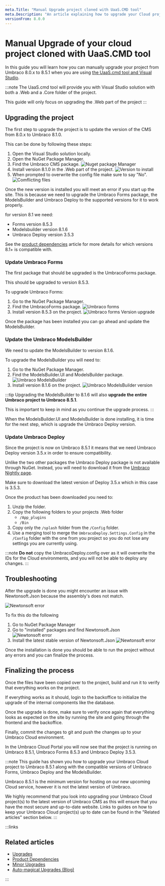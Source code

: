 ```yaml
---
meta.Title: "Manual Upgrade project cloned with UaaS.CMD tool"
meta.Description: "An article explaining how to upgrade your Cloud project if it has been cloned down with the UaaS.cmd tool"
versionFrom: 8.0.0
---
```


# Manual Upgrade of your cloud project cloned with UaaS.CMD tool

In this guide you will learn how you can manually upgrade your project from Umbraco 8.0.x to 8.5.1 when you are using [the UaaS.cmd tool and Visual Studio](../../Set-Up/Working-with-Visual-Studio).

:::note
The UaaS.cmd tool will provide you with Visual Studio solution with both a .Web and a .Core folder of the project.

This guide will only focus on upgrading the .Web part of the project
:::

## Upgrading the project

The first step to upgrade the project is to update the version of the CMS from 8.0.x to Umbraco 8.1.0.

This can be done by following these steps:

1. Open the Visual Studio solution locally.
2. Open the NuGet Package Manager.
3. Find the Umbraco CMS package.
![Nuget package Manager](images/Nuget_Manager.png)
4. Install version 8.1.0 in the .Web part of the project.
![Version to install](images/Instal_version.png)
5. When prompted to overwrite the config file make sure to say "No".
![Comflicting files](images/file_conflict.png)

Once the new version is installed you will meet an error if you start up the site. This is because we need to upgrade the Umbraco Forms package, the ModelsBuilder and Umbraco Deploy to the supported versions for it to work properly.

for version 8.1 we need:

- Forms version 8.5.3
- Modelsbuilder version 8.1.6
- Umbraco Deploy version 3.5.3

See the [product dependencies](../Product-Dependencies/) article for more details for which versions 8.1+ is compatible with.

### Update Umbraco Forms

The first package that should be upgraded is the UmbracoForms package.

This should be upgraded to version 8.5.3.

To upgrade Umbraco Forms:

1. Go to the NuGet Package Manager.
2. Find the UmbracoForms package.
![Umbraco forms](images/UmbracoForms.png)
3. Install version 8.5.3 on the project.
![Umbraco forms Version upgrade](images/forms_version.png)

Once the package has been installed you can go ahead and update the ModelsBuilder.

### Update the Umbraco ModelsBuilder

We need to update the ModelsBuilder to version 8.1.6.

To upgrade the ModelsBuilder you will need to:

1. Go to the NuGet Package Manager.
2. Find the  ModelsBuilder.UI and  ModelsBuilder package.
![Umbraco ModelsBuilder](images/modelsBuilder.png)
3. Install version 8.1.6 on the project.
![Umbraco ModelsBuilder version](images/modelsBuilderVersion.png)

:::tip
Upgrading the ModelsBuilder to 8.1.6 will also **upgrade the entire Umbraco project to Umbraco 8.5.1**.

This is important to keep in mind as you continue the upgrade process.
:::

When the ModelsBuilder.UI and ModelsBuilder is done installing, it is time for the next step, which is upgrade the Umbraco Deploy version.

### Update Umbraco Deploy

Since the project is now on Umbraco 8.5.1 it means that we need Umbraco Deploy version 3.5.x in order to ensure compatibility.

Unlike the two other packages the Umbraco Deploy package is not available through NuGet. Instead, you will need to download it from the [Umbraco Nightly page](http://nightly.umbraco.org/?container=umbraco-deploy-release).

Make sure to download the latest version of Deploy 3.5.x which in this case is 3.5.3.

Once the product has been downloaded you need to:

1. Unzip the folder.
2. Copy the following folders to your projects .Web folder
    - `/App_plugins`
    - `/Bin`
3. Copy only the `/splash` folder from the `/Config` folder.
4. Use a merging tool to merge the `UmbracoDeploy.Settings.Config` in the `/Config` folder with the one from you project so you do not lose any settings you are currently using.

:::note
**Do not** copy the UmbracoDeploy.config over as it will overwrite the IDs for the Cloud environments, and you will not be able to deploy any changes.
:::

## Troubleshooting

After the upgrade is done you might encounter an issue with Newtonsoft.Json because the assembly's does not match.

![Newtonsoft error](images/newtonsoft.png)

To fix this do the following

1. Go to NuGet Package Manager
2. Go to "installed" packages and find Newtonsoft.Json
![Newtonsoft error](images/newtonsoftJson.png)
3. Install the latest stable version of Newtonsoft.Json
![Newtonsoft error](images/newtonLatest.png)

Once the installation is done you should be able to run the project without any errors and you can finalize the process.

## Finalizing the process

Once the files have been copied over to the project, build and run it to verify that everything works on the project.

If everything works as it should, login to the backoffice to initialize the upgrade of the internal components like the database.

Once the upgrade is done, make sure to verify once again that everything looks as expected on the site by running the site and going through the frontend and the backoffice.

Finally, commit the changes to git and push the changes up to your Umbraco Cloud environment.

In the Umbraco Cloud Portal you will now see that the project is running on Umbraco 8.5.1, Umbraco Forms 8.5.3 and Umbraco Deploy 3.5.3.

:::note
This guide has shown you how to upgrade your Umbraco Cloud project to Umbraco 8.5.1 along with the compatible versions of Umbraco Forms, Umbraco Deploy and the ModelsBuilder.

Umbraco 8.5.1 is the minimum version for hosting on our new upcoming Cloud service, however it is not the latest version of Umbraco.

We highly recommend that you look into upgrading your Umbraco Cloud project(s) to the latest version of Umbraco CMS as this will ensure that you have the most secure and up-to-date website. Links to guides on how to keep your Umbraco Cloud project(s) up to date can be found in the "Related articles" section below.
:::

:::links
## Related articles

- [Upgrades](../)
- [Product Dependencies](../Product-Dependencies)
- [Minor Upgrades](../Minor-upgrades)
- [Auto-magical Upgrades (Blog)](https://umbraco.com/blog/sofie-in-the-cloud-no-6-automagical-upgrades/)

:::
